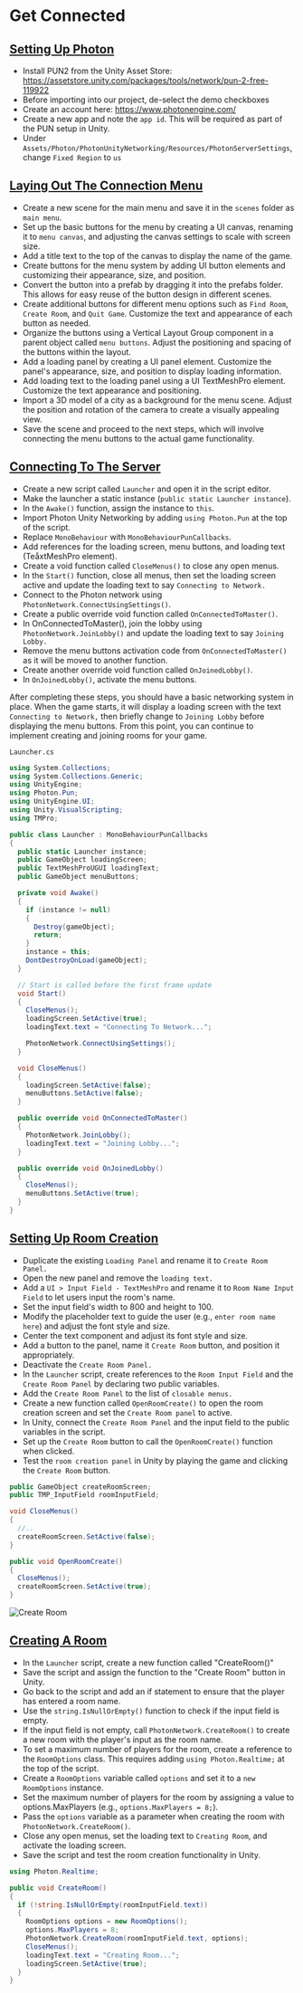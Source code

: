 # Get Connected

## [Setting Up Photon](https://www.udemy.com/course/unity-online-multiplayer/learn/lecture/25987962#questions)

- Install PUN2 from the Unity Asset Store: https://assetstore.unity.com/packages/tools/network/pun-2-free-119922
- Before importing into our project, de-select the demo checkboxes
- Create an account here: https://www.photonengine.com/
- Create a new app and note the `app id`. This will be required as part of the PUN setup in Unity.
- Under `Assets/Photon/PhotonUnityNetworking/Resources/PhotonServerSettings`, change `Fixed Region` to `us`

## [Laying Out The Connection Menu](https://www.udemy.com/course/unity-online-multiplayer/learn/lecture/25987964#questions)

- Create a new scene for the main menu and save it in the `scenes` folder as `main menu`.
- Set up the basic buttons for the menu by creating a UI canvas, renaming it to `menu canvas`, and adjusting the canvas settings to scale with screen size.
- Add a title text to the top of the canvas to display the name of the game.
- Create buttons for the menu system by adding UI button elements and customizing their appearance, size, and position.
- Convert the button into a prefab by dragging it into the prefabs folder. This allows for easy reuse of the button design in different scenes.
- Create additional buttons for different menu options such as `Find Room`, `Create Room`, and `Quit Game`. Customize the text and appearance of each button as needed.
- Organize the buttons using a Vertical Layout Group component in a parent object called `menu buttons`. Adjust the positioning and spacing of the buttons within the layout.
- Add a loading panel by creating a UI panel element. Customize the panel's appearance, size, and position to display loading information.
- Add loading text to the loading panel using a UI TextMeshPro element. Customize the text appearance and positioning.
- Import a 3D model of a city as a background for the menu scene. Adjust the position and rotation of the camera to create a visually appealing view.
- Save the scene and proceed to the next steps, which will involve connecting the menu buttons to the actual game functionality.

## [Connecting To The Server](https://www.udemy.com/course/unity-online-multiplayer/learn/lecture/25987966#questions)

- Create a new script called `Launcher` and open it in the script editor.
- Make the launcher a static instance (`public static Launcher instance`).
- In the `Awake()` function, assign the instance to `this`.
- Import Photon Unity Networking by adding `using Photon.Pun` at the top of the script.
- Replace `MonoBehaviour` with `MonoBehaviourPunCallbacks`.
- Add references for the loading screen, menu buttons, and loading text (TeåxtMeshPro element).
- Create a void function called `CloseMenus()` to close any open menus.
- In the `Start()` function, close all menus, then set the loading screen active and update the loading text to say `Connecting to Network.`
- Connect to the Photon network using `PhotonNetwork.ConnectUsingSettings()`.
- Create a public override void function called `OnConnectedToMaster()`.
- In OnConnectedToMaster(), join the lobby using `PhotonNetwork.JoinLobby()` and update the loading text to say `Joining Lobby.`
- Remove the menu buttons activation code from `OnConnectedToMaster()` as it will be moved to another function.
- Create another override void function called `OnJoinedLobby()`.
- In `OnJoinedLobby()`, activate the menu buttons.

After completing these steps, you should have a basic networking system in place. When the game starts, it will display a loading screen with the text `Connecting to Network,` then briefly change to `Joining Lobby` before displaying the menu buttons. From this point, you can continue to implement creating and joining rooms for your game.

`Launcher.cs`

```cs
using System.Collections;
using System.Collections.Generic;
using UnityEngine;
using Photon.Pun;
using UnityEngine.UI;
using Unity.VisualScripting;
using TMPro;

public class Launcher : MonoBehaviourPunCallbacks
{
  public static Launcher instance;
  public GameObject loadingScreen;
  public TextMeshProUGUI loadingText;
  public GameObject menuButtons;

  private void Awake()
  {
    if (instance != null)
    {
      Destroy(gameObject);
      return;
    }
    instance = this;
    DontDestroyOnLoad(gameObject);
  }

  // Start is called before the first frame update
  void Start()
  {
    CloseMenus();
    loadingScreen.SetActive(true);
    loadingText.text = "Connecting To Network...";

    PhotonNetwork.ConnectUsingSettings();
  }

  void CloseMenus()
  {
    loadingScreen.SetActive(false);
    menuButtons.SetActive(false);
  }

  public override void OnConnectedToMaster()
  {
    PhotonNetwork.JoinLobby();
    loadingText.text = "Joining Lobby...";
  }

  public override void OnJoinedLobby()
  {
    CloseMenus();
    menuButtons.SetActive(true);
  }
}
```

## [Setting Up Room Creation](https://www.udemy.com/course/unity-online-multiplayer/learn/lecture/25987970#questions)

- Duplicate the existing `Loading Panel` and rename it to `Create Room Panel.`
- Open the new panel and remove the `loading text.`
- Add a `UI > Input Field - TextMeshPro` and rename it to `Room Name Input Field` to let users input the room's name.
- Set the input field's width to 800 and height to 100.
- Modify the placeholder text to guide the user (e.g., `enter room name here`) and adjust the font style and size.
- Center the text component and adjust its font style and size.
- Add a button to the panel, name it `Create Room` button, and position it appropriately.
- Deactivate the `Create Room Panel.`
- In the `Launcher` script, create references to the `Room Input Field` and the `Create Room Panel` by declaring two public variables.
- Add the `Create Room Panel` to the list of `closable menus.`
- Create a new function called `OpenRoomCreate()` to open the room creation screen and set the `Create Room panel` to active.
- In Unity, connect the `Create Room Panel` and the input field to the public variables in the script.
- Set up the `Create Room` button to call the `OpenRoomCreate()` function when clicked.
- Test the `room creation panel` in Unity by playing the game and clicking the `Create Room` button.

```cs
public GameObject createRoomScreen;
public TMP_InputField roomInputField;

void CloseMenus()
{
  //..
  createRoomScreen.SetActive(false);
}

public void OpenRoomCreate()
{
  CloseMenus();
  createRoomScreen.SetActive(true);
}
```

![Create Room](images/create-room.png)

## [Creating A Room](https://www.udemy.com/course/unity-online-multiplayer/learn/lecture/25987972#questions)

- In the `Launcher` script, create a new function called "CreateRoom()"
- Save the script and assign the function to the "Create Room" button in Unity.
- Go back to the script and add an if statement to ensure that the player has entered a room name.
- Use the `string.IsNullOrEmpty()` function to check if the input field is empty.
- If the input field is not empty, call `PhotonNetwork.CreateRoom()` to create a new room with the player's input as the room name.
- To set a maximum number of players for the room, create a reference to the `RoomOptions` class. This requires adding `using Photon.Realtime;` at the top of the script.
- Create a `RoomOptions` variable called `options` and set it to a `new RoomOptions` instance.
- Set the maximum number of players for the room by assigning a value to options.MaxPlayers (e.g., `options.MaxPlayers = 8;`).
- Pass the `options` variable as a parameter when creating the room with `PhotonNetwork.CreateRoom()`.
- Close any open menus, set the loading text to `Creating Room`, and activate the loading screen.
- Save the script and test the room creation functionality in Unity.

```cs
using Photon.Realtime;

public void CreateRoom()
{
  if (!string.IsNullOrEmpty(roomInputField.text))
  {
    RoomOptions options = new RoomOptions();
    options.MaxPlayers = 8;
    PhotonNetwork.CreateRoom(roomInputField.text, options);
    CloseMenus();
    loadingText.text = "Creating Room...";
    loadingScreen.SetActive(true);
  }
}
```
